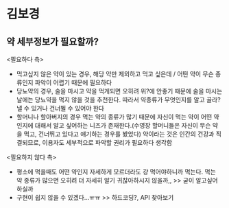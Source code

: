 # 김보경

## 약 세부정보가 필요할까?
<필요하다 측>
- 먹고싶지 않은 약이 있는 경우, 해당 약만 제외하고 먹고 싶은데 / 어떤 약이 무슨 종류인지 파악이 어렵기 때문에 필요하다
- 당뇨약의 경우, 술을 마시고 약을 먹게되면 오히려 위?에 안좋기 때문에 술을 마시는 날에는 당뇨약을 먹지 않을 것을 추천한다. 따라서 약종류가 무엇인지를 알고 골라?낼 수 있거나 건너뛸 수 있어야 한다
- 할머니나 할아버지의 경우 먹는 약의 종류가 많기 때문에 자신이 먹는 약이 어떤 약인지에 대해서 알고 싶어하는 니즈가 존재한다.(수영장 할머니들은 자신이 무슨 약을 먹고, 건너뛰고 있다고 얘기하는 경우를 봤었다)
약이라는 것은 인간의 건강과 직결되므로, 이용자도 세부적으로 파악할 권리가 필요하다 생각함       

<필요하지 않다 측>	   
- 평소에 먹을때도 어떤 약인지 자세하게 모르더라도 걍 먹어야하니까 먹는다.
먹는 약 종류가 많으면 오히려 더 자세히 알기 귀찮아하시지 않을까,, >> 굳이 알고싶어하실까
- 구현이 쉽지 않을 수 있겠다…ㅠㅠ >> 하드코딩?, API 찾아보기
